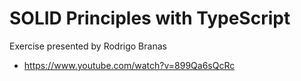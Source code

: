 # SOLID Principles with TypeScript

Exercise presented by Rodrigo Branas
- https://www.youtube.com/watch?v=899Qa6sQcRc
